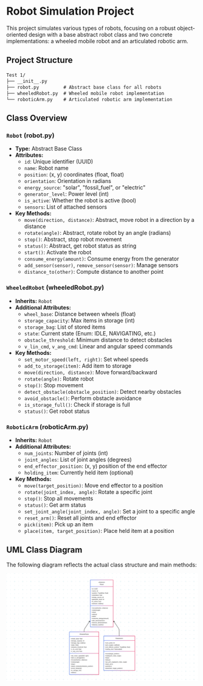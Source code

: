 # Robot Simulation Project

This project simulates various types of robots, focusing on a robust object-oriented design with a base abstract robot class and two concrete implementations: a wheeled mobile robot and an articulated robotic arm.

## Project Structure

```
Test 1/
├── __init__.py
├── robot.py         # Abstract base class for all robots
├── wheeledRobot.py  # Wheeled mobile robot implementation
└── roboticArm.py    # Articulated robotic arm implementation
```

## Class Overview

### `Robot` (robot.py)
- **Type:** Abstract Base Class
- **Attributes:**
  - `id`: Unique identifier (UUID)
  - `name`: Robot name
  - `position`: (x, y) coordinates (float, float)
  - `orientation`: Orientation in radians
  - `energy_source`: "solar", "fossil_fuel", or "electric"
  - `generator_level`: Power level (int)
  - `is_active`: Whether the robot is active (bool)
  - `sensors`: List of attached sensors
- **Key Methods:**
  - `move(direction, distance)`: Abstract, move robot in a direction by a distance
  - `rotate(angle)`: Abstract, rotate robot by an angle (radians)
  - `stop()`: Abstract, stop robot movement
  - `status()`: Abstract, get robot status as string
  - `start()`: Activate the robot
  - `consume_energy(amount)`: Consume energy from the generator
  - `add_sensor(sensor)`, `remove_sensor(sensor)`: Manage sensors
  - `distance_to(other)`: Compute distance to another point

### `WheeledRobot` (wheeledRobot.py)
- **Inherits:** `Robot`
- **Additional Attributes:**
  - `wheel_base`: Distance between wheels (float)
  - `storage_capacity`: Max items in storage (int)
  - `storage_bag`: List of stored items
  - `state`: Current state (Enum: IDLE, NAVIGATING, etc.)
  - `obstacle_threshold`: Minimum distance to detect obstacles
  - `v_lin_cmd`, `v_ang_cmd`: Linear and angular speed commands
- **Key Methods:**
  - `set_motor_speed(left, right)`: Set wheel speeds
  - `add_to_storage(item)`: Add item to storage
  - `move(direction, distance)`: Move forward/backward
  - `rotate(angle)`: Rotate robot
  - `stop()`: Stop movement
  - `detect_obstacle(obstacle_position)`: Detect nearby obstacles
  - `avoid_obstacle()`: Perform obstacle avoidance
  - `is_storage_full()`: Check if storage is full
  - `status()`: Get robot status

### `RoboticArm` (roboticArm.py)
- **Inherits:** `Robot`
- **Additional Attributes:**
  - `num_joints`: Number of joints (int)
  - `joint_angles`: List of joint angles (degrees)
  - `end_effector_position`: (x, y) position of the end effector
  - `holding_item`: Currently held item (optional)
- **Key Methods:**
  - `move(target_position)`: Move end effector to a position
  - `rotate(joint_index, angle)`: Rotate a specific joint
  - `stop()`: Stop all movements
  - `status()`: Get arm status
  - `set_joint_angle(joint_index, angle)`: Set a joint to a specific angle
  - `reset_arm()`: Reset all joints and end effector
  - `pick(item)`: Pick up an item
  - `place(item, target_position)`: Place held item at a position

## UML Class Diagram

The following diagram reflects the actual class structure and main methods:

![UML Class Diagram](../media/diagram.png)